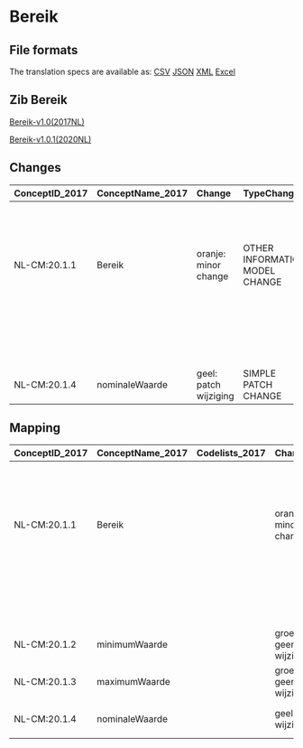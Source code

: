 # Bereik
## File formats

The translation specs are available as: 
[CSV](../csv/Bereik.csv) [JSON](../json/Bereik.json) [XML](../xml/Bereik.xml) [Excel](../excel/Bereik.xlsx)



## Zib Bereik

[Bereik-v1.0(2017NL)](https://zibs.nl/wiki/Bereik-v1.0(2017NL))

[Bereik-v1.0.1(2020NL)](https://zibs.nl/wiki/Bereik-v1.0.1(2020NL))









## Changes

| ConceptID_2017   | ConceptName_2017   | Change                | TypeChange                    | Impact_heen   | TRANSLATIE_spec_heen   | Impact_terug   | TRANSLATIE_spec_terug   | Omschrijving                                                                                            |
|:-----------------|:-------------------|:----------------------|:------------------------------|:--------------|:-----------------------|:---------------|:------------------------|:--------------------------------------------------------------------------------------------------------|
| NL-CM:20.1.1     | Bereik             | oranje: minor change  | OTHER INFORMATION MODEL CHANGE | Medium        |                        | Low            |                         | Bereik invariant toegevoegd in UML modellering (Of een nominale waarde OF een minimale EN een maximale) |
|                  |                    |                       |                               |               |                        |                |                         | waarde moet gekozen worden)                                                                             |
| NL-CM:20.1.4     | nominaleWaarde     | geel: patch wijziging | SIMPLE PATCH CHANGE           | Low           |                        | Low            |                         | Tekst defintie concept  gewijzigd.                                                                      |

## Mapping

| ConceptID_2017   | ConceptName_2017   | Codelists_2017   | Change                  | ConceptID_2020   | ConceptName_2020   | Codelists_2020   | Bits    | Omschrijving                                                                                            | TypeChange                    | Impact_heen   | TRANSLATIE_spec_heen   | Impact_terug   | TRANSLATIE_spec_terug   |
|:-----------------|:-------------------|:-----------------|:------------------------|:-----------------|:-------------------|:-----------------|:--------|:--------------------------------------------------------------------------------------------------------|:------------------------------|:--------------|:-----------------------|:---------------|:------------------------|
| NL-CM:20.1.1     | Bereik             |                  | oranje: minor change    | NL-CM:20.1.1     | Bereik             |                  | ZIB-805 | Bereik invariant toegevoegd in UML modellering (Of een nominale waarde OF een minimale EN een maximale) | OTHER INFORMATION MODEL CHANGE | Medium        |                        | Low            |                         |
|                  |                    |                  |                         |                  |                    |                  |         | waarde moet gekozen worden)                                                                             |                               |               |                        |                |                         |
| NL-CM:20.1.2     | minimumWaarde      |                  | groen: geen wijzigingen | NL-CM:20.1.2     | minimumWaarde      |                  |         |                                                                                                         |                               |               |                        |                |                         |
| NL-CM:20.1.3     | maximumWaarde      |                  | groen: geen wijzigingen | NL-CM:20.1.3     | maximumWaarde      |                  |         |                                                                                                         |                               |               |                        |                |                         |
| NL-CM:20.1.4     | nominaleWaarde     |                  | geel: patch wijziging   | NL-CM:20.1.4     | nominaleWaarde     |                  | ZIB-805 | Tekst defintie concept  gewijzigd.                                                                      | SIMPLE PATCH CHANGE           | Low           |                        | Low            |                         |

